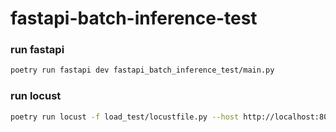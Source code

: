 # fastapi-batch-inference-test


### run fastapi

```bash
poetry run fastapi dev fastapi_batch_inference_test/main.py
```


### run locust

```bash
poetry run locust -f load_test/locustfile.py --host http://localhost:8000
```